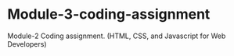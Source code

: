 # Module-3-coding-assignment
Module-2 Coding assignment. (HTML, CSS, and Javascript for Web Developers)
